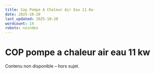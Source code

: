 ```yaml
---
title: Cop Pompe A Chaleur Air Eau 11 Kw
date: 2025-10-20
last_updated: 2025-10-20
wordcount: 14
robots: noindex
---
```


# COP pompe a chaleur air eau 11 kw

Contenu non disponible – hors sujet.
